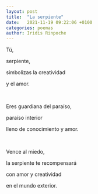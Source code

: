 ```yaml
---
layout: post
title:  "La serpiente"
date:   2021-11-19 09:22:06 +0100
categories: poemas
author: Iridis Rinpoche
---
```



Tú, 

serpiente,

simbolizas la creatividad 

y el amor.

<br>

Eres guardiana del paraíso,

paraíso interior 

lleno de conocimiento y amor.

<br>

Vence al miedo, 

la serpiente te recompensará 

con amor y creatividad

en el mundo exterior.